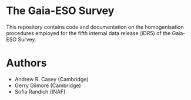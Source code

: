 The Gaia-ESO Survey
===================

This repository contains code and documentation on the homogenisation procedures employed for the fifth internal data release (iDR5) of the Gaia-ESO Survey.


Authors
=======

 - Andrew R. Casey (Cambridge)
 - Gerry Gilmore (Cambridge)
 - Sofia Randich (INAF)


